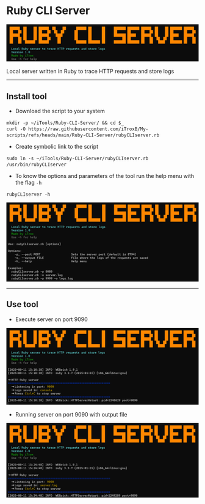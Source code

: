 # Ruby CLI Server

<div align="center">
  <img src="img/server-logo.png" width=750px>
</div>

Local server written in Ruby to trace HTTP requests and store logs

---

## Install tool

* Download the script to your system

```shell
mkdir -p ~/iTools/Ruby-CLI-Server/ && cd $_
curl -O https://raw.githubusercontent.com/iTroxB/My-scripts/refs/heads/main/Ruby-CLI-Server/rubyCLIserver.rb
```

* Create symbolic link to the script

```shell
sudo ln -s ~/iTools/Ruby-CLI-Server/rubyCLIserver.rb /usr/bin/rubyCLIserver
```

* To know the options and parameters of the tool run the help menu with the flag `-h`

```shell
rubyCLIserver -h
```

<div align="center">
  <img src="img/server-help.png" width=750px>
</div>

---

## Use tool

- Execute server on port 9090

<div align="center">
  <img src="img/server-1.png" width=750px>
</div>

- Running server on port 9090 with output file

<div align="center">
  <img src="img/server-2.png" width=750px>

</div>
